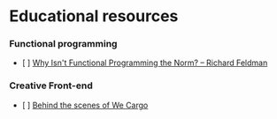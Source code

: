 # Educational resources

### Functional programming
- [ ] [Why Isn't Functional Programming the Norm? – Richard Feldman](https://www.youtube.com/watch?v=QyJZzq0v7Z4)

### Creative Front-end
- [ ] [Behind the scenes of We Cargo](https://medium.com/epicagency/behind-the-scenes-of-we-cargo-3999f5f559c)
